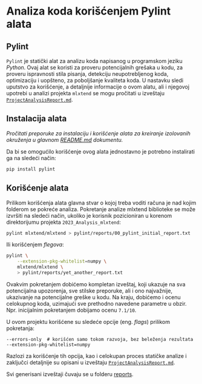 # Analiza koda korišćenjem Pylint alata

## Pylint

`Pylint` je statički alat za analizu koda napisanog u programskom jeziku *Python*. Ovaj alat se koristi za proveru potencijalnih grešaka u kodu, za proveru ispravnosti stila pisanja, detekciju neupotrebljenog koda, optimizaciju i uopšteno, za poboljšanje kvaliteta koda. U nastavku sledi uputstvo za korišćenje, a detaljnije informacije o ovom alatu, ali i njegovoj upotrebi u analizi projekta `mlxtend` se mogu pročitati u izveštaju [`ProjectAnalysisReport.md`](../ProjectAnalysisReport.md).

## Instalacija alata

*Pročitati preporuke za instalaciju i korišćenje alata za kreiranje izolovanih okruženja u glavnom [README.md](../README.md#preporuka-za-instalaciju-alata) dokumentu.*

Da bi se omogućilo korišćenje ovog alata jednostavno je potrebno instalirati ga na sledeći način:

```bash
pip install pylint
```

## Korišćenje alata

Prilikom korišćenja alata glavna stvar o kojoj treba voditi računa je nad kojim folderom se pokreće analiza. Pokretanje analize mlxtend biblioteke se može izvršiti na sledeći način, ukoliko je korisnik pozicioniran u korenom direktorijumu projekta `2023_Analysis_mlxtend`:

```bash
pylint mlxtend/mlxtend > pylint/reports/00_pylint_initial_report.txt
```

Ili korišćenjem *flegova*:

```bash
pylint \
    --extension-pkg-whitelist=numpy \
    mlxtend/mlxtend \
    > pylint/reports/yet_another_report.txt
```

Ovakvim pokretanjem dobićemo kompletan izveštaj, koji ukazuje na sva potencijalna upozorenja, sve stilske preporuke, ali i ono najvažnije, ukazivanje na potencijalne greške u kodu. Na kraju, dobićemo i ocenu celokupnog koda, uzimajući sve prethodno navedene parametre u obzir. Npr. inicijalnim pokretanjem dobijamo ocenu `7.1/10`.

U ovom projektu korišćene su sledeće opcije (eng. *flags*) prilikom pokretanja:

```
--errors-only  # korišćen samo tokom razvoja, bez beleženja rezultata
--extension-pkg-whitelist=numpy
```

Razlozi za korišćenje tih opcija, kao i celokupan proces statičke analize i zaključci detaljnije su opisani u izveštaju [`ProjectAnalysisReport.md`](../ProjectAnalysisReport.md).

Svi generisani izveštaji čuvaju se u folderu [reports](reports/).
